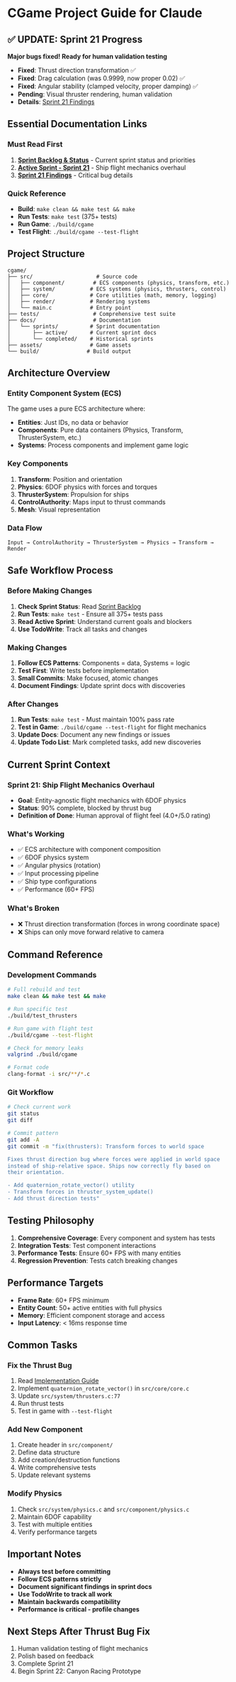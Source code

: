 # CGame Project Guide for Claude

## ✅ UPDATE: Sprint 21 Progress
**Major bugs fixed! Ready for human validation testing**
- **Fixed**: Thrust direction transformation ✅
- **Fixed**: Drag calculation (was 0.9999, now proper 0.02) ✅  
- **Fixed**: Angular stability (clamped velocity, proper damping) ✅
- **Pending**: Visual thruster rendering, human validation
- **Details**: [Sprint 21 Findings](docs/sprints/active/SPRINT_21_FINDINGS_AND_FIXES.md)

## Essential Documentation Links

### Must Read First
1. **[Sprint Backlog & Status](docs/sprints/README.md)** - Current sprint status and priorities
2. **[Active Sprint - Sprint 21](docs/sprints/active/SPRINT_21_DESIGN.md)** - Ship flight mechanics overhaul
3. **[Sprint 21 Findings](docs/sprints/active/SPRINT_21_FINDINGS_AND_FIXES.md)** - Critical bug details

### Quick Reference
- **Build**: `make clean && make test && make`
- **Run Tests**: `make test` (375+ tests)
- **Run Game**: `./build/cgame`
- **Test Flight**: `./build/cgame --test-flight`

## Project Structure

```
cgame/
├── src/                    # Source code
│   ├── component/         # ECS components (physics, transform, etc.)
│   ├── system/           # ECS systems (physics, thrusters, control)
│   ├── core/             # Core utilities (math, memory, logging)
│   ├── render/           # Rendering systems
│   └── main.c            # Entry point
├── tests/                 # Comprehensive test suite
├── docs/                  # Documentation
│   └── sprints/          # Sprint documentation
│       ├── active/       # Current sprint docs
│       └── completed/    # Historical sprints
├── assets/               # Game assets
└── build/               # Build output
```

## Architecture Overview

### Entity Component System (ECS)
The game uses a pure ECS architecture where:
- **Entities**: Just IDs, no data or behavior
- **Components**: Pure data containers (Physics, Transform, ThrusterSystem, etc.)
- **Systems**: Process components and implement game logic

### Key Components
1. **Transform**: Position and orientation
2. **Physics**: 6DOF physics with forces and torques
3. **ThrusterSystem**: Propulsion for ships
4. **ControlAuthority**: Maps input to thrust commands
5. **Mesh**: Visual representation

### Data Flow
```
Input → ControlAuthority → ThrusterSystem → Physics → Transform → Render
```

## Safe Workflow Process

### Before Making Changes
1. **Check Sprint Status**: Read [Sprint Backlog](docs/sprints/README.md)
2. **Run Tests**: `make test` - Ensure all 375+ tests pass
3. **Read Active Sprint**: Understand current goals and blockers
4. **Use TodoWrite**: Track all tasks and changes

### Making Changes
1. **Follow ECS Patterns**: Components = data, Systems = logic
2. **Test First**: Write tests before implementation
3. **Small Commits**: Make focused, atomic changes
4. **Document Findings**: Update sprint docs with discoveries

### After Changes
1. **Run Tests**: `make test` - Must maintain 100% pass rate
2. **Test in Game**: `./build/cgame --test-flight` for flight mechanics
3. **Update Docs**: Document any new findings or issues
4. **Update Todo List**: Mark completed tasks, add new discoveries

## Current Sprint Context

### Sprint 21: Ship Flight Mechanics Overhaul
- **Goal**: Entity-agnostic flight mechanics with 6DOF physics
- **Status**: 90% complete, blocked by thrust bug
- **Definition of Done**: Human approval of flight feel (4.0+/5.0 rating)

### What's Working
- ✅ ECS architecture with component composition
- ✅ 6DOF physics system
- ✅ Angular physics (rotation)
- ✅ Input processing pipeline
- ✅ Ship type configurations
- ✅ Performance (60+ FPS)

### What's Broken
- ❌ Thrust direction transformation (forces in wrong coordinate space)
- ❌ Ships can only move forward relative to camera

## Command Reference

### Development Commands
```bash
# Full rebuild and test
make clean && make test && make

# Run specific test
./build/test_thrusters

# Run game with flight test
./build/cgame --test-flight

# Check for memory leaks
valgrind ./build/cgame

# Format code
clang-format -i src/**/*.c
```

### Git Workflow
```bash
# Check current work
git status
git diff

# Commit pattern
git add -A
git commit -m "fix(thrusters): Transform forces to world space

Fixes thrust direction bug where forces were applied in world space
instead of ship-relative space. Ships now correctly fly based on
their orientation.

- Add quaternion_rotate_vector() utility
- Transform forces in thruster_system_update()
- Add thrust direction tests"
```

## Testing Philosophy

1. **Comprehensive Coverage**: Every component and system has tests
2. **Integration Tests**: Test component interactions
3. **Performance Tests**: Ensure 60+ FPS with many entities
4. **Regression Prevention**: Tests catch breaking changes

## Performance Targets

- **Frame Rate**: 60+ FPS minimum
- **Entity Count**: 50+ active entities with full physics
- **Memory**: Efficient component storage and access
- **Input Latency**: < 16ms response time

## Common Tasks

### Fix the Thrust Bug
1. Read [Implementation Guide](docs/sprints/active/SPRINT_21_IMPLEMENTATION_GUIDE.md)
2. Implement `quaternion_rotate_vector()` in `src/core/core.c`
3. Update `src/system/thrusters.c:77`
4. Run thrust tests
5. Test in game with `--test-flight`

### Add New Component
1. Create header in `src/component/`
2. Define data structure
3. Add creation/destruction functions
4. Write comprehensive tests
5. Update relevant systems

### Modify Physics
1. Check `src/system/physics.c` and `src/component/physics.c`
2. Maintain 6DOF capability
3. Test with multiple entities
4. Verify performance targets

## Important Notes

- **Always test before committing**
- **Follow ECS patterns strictly**
- **Document significant findings in sprint docs**
- **Use TodoWrite to track all work**
- **Maintain backwards compatibility**
- **Performance is critical - profile changes**

## Next Steps After Thrust Bug Fix

1. Human validation testing of flight mechanics
2. Polish based on feedback
3. Complete Sprint 21
4. Begin Sprint 22: Canyon Racing Prototype